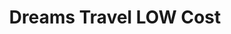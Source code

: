 ---
title: "Dreams Travel LOW Cost"
url: /almendralejo/dreams-travel-low-cost/
shop: agencia de viajes
---